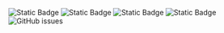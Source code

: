 ![Static Badge](https://img.shields.io/badge/blacklists-60-000000) ![Static Badge](https://img.shields.io/badge/blacklisted-2799293-cc0000) ![Static Badge](https://img.shields.io/badge/whitelisted-2247-00CC00) ![Static Badge](https://img.shields.io/badge/streaming_blacklist-28107-000000) ![GitHub issues](https://img.shields.io/github/issues/fabriziosalmi/blacklists)
